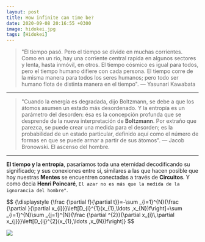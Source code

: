 ```yaml
---
layout: post
title: How infinite can time be?
date: 2020-09-08 20:16:55 +0300
image: hidokei.jpg
tags: [Hidokei]
---
```


> "El tiempo pasó. Pero el tiempo se divide en muchas corrientes. Como en un rio, hay una corriente central rapida en algunos sectores y lenta, hasta inmóvil, en otros. El tiempo cósmico es igual para todos, pero el tiempo humano difiere con cada persona. El tiempo corre de la misma manera para todos los seres humanos; pero todo ser humano flota de distinta manera en el tiempo". — Yasunari Kawabata

***

> "Cuando la energía es degradada, dijo Boltzmann, se debe a que los átomos asumen un estado más desordenado. Y la entropía es un parámetro del desorden: ésa es la concepción profunda que se desprende de la nueva interpretación de __Boltzmann__. Por extraño que parezca, se puede crear una medida para el desorden; es la probabilidad de un estado particular, definido aquí como el número de formas en que se puede armar a partir de sus átomos". — Jacob Bronowski. El ascenso del hombre.

***

__El tiempo y la entropía__, pasaríamos toda una eternidad decodificando su significado; y sus conexiones entre si, similares a las que hacen posible que hoy nuestras __Mentes__ se encuentren conectadas a través de __Circuitos__. Y como decia __Henri Poincaré__, ```El azar no es más que la medida de la ignorancia del hombre"```.

<div class="row">
<div class="wh-100-100-left">
$$
{\displaystyle {\frac {\partial f}{\partial t}}=-\sum _{i=1}^{N}{\frac {\partial }{\partial x_{i}}}\left[D_{i}^{1}(x_{1},\ldots ,x_{N})f\right]+\sum _{i=1}^{N}\sum _{j=1}^{N}{\frac {\partial ^{2}}{\partial x_{i}\,\partial x_{j}}}\left[D_{ij}^{2}(x_{1},\ldots ,x_{N})f\right]}
$$
</div>
</div>


![](/{{site.img}}/posts/hidokei/clock.jpg)
